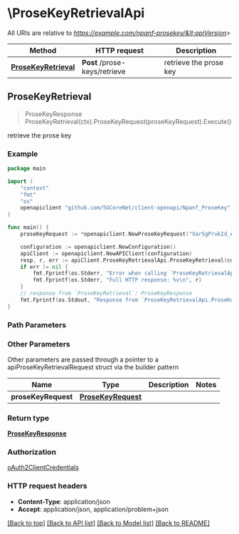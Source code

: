 # \ProseKeyRetrievalApi

All URIs are relative to *https://example.com/npanf-prosekey/&lt;apiVersion&gt;*

Method | HTTP request | Description
------------- | ------------- | -------------
[**ProseKeyRetrieval**](ProseKeyRetrievalApi.md#ProseKeyRetrieval) | **Post** /prose-keys/retrieve | retrieve the prose key



## ProseKeyRetrieval

> ProseKeyResponse ProseKeyRetrieval(ctx).ProseKeyRequest(proseKeyRequest).Execute()

retrieve the prose key

### Example

```go
package main

import (
    "context"
    "fmt"
    "os"
    openapiclient "github.com/5GCoreNet/client-openapi/Npanf_ProseKey"
)

func main() {
    proseKeyRequest := *openapiclient.NewProseKeyRequest("Var5gPrukId_example", int32(123)) // ProseKeyRequest | 

    configuration := openapiclient.NewConfiguration()
    apiClient := openapiclient.NewAPIClient(configuration)
    resp, r, err := apiClient.ProseKeyRetrievalApi.ProseKeyRetrieval(context.Background()).ProseKeyRequest(proseKeyRequest).Execute()
    if err != nil {
        fmt.Fprintf(os.Stderr, "Error when calling `ProseKeyRetrievalApi.ProseKeyRetrieval``: %v\n", err)
        fmt.Fprintf(os.Stderr, "Full HTTP response: %v\n", r)
    }
    // response from `ProseKeyRetrieval`: ProseKeyResponse
    fmt.Fprintf(os.Stdout, "Response from `ProseKeyRetrievalApi.ProseKeyRetrieval`: %v\n", resp)
}
```

### Path Parameters



### Other Parameters

Other parameters are passed through a pointer to a apiProseKeyRetrievalRequest struct via the builder pattern


Name | Type | Description  | Notes
------------- | ------------- | ------------- | -------------
 **proseKeyRequest** | [**ProseKeyRequest**](ProseKeyRequest.md) |  | 

### Return type

[**ProseKeyResponse**](ProseKeyResponse.md)

### Authorization

[oAuth2ClientCredentials](../README.md#oAuth2ClientCredentials)

### HTTP request headers

- **Content-Type**: application/json
- **Accept**: application/json, application/problem+json

[[Back to top]](#) [[Back to API list]](../README.md#documentation-for-api-endpoints)
[[Back to Model list]](../README.md#documentation-for-models)
[[Back to README]](../README.md)

